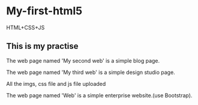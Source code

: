# My-first-html5
HTML+CSS+JS
<h2>This is my practise</h2>
<p>The web page named 'My second web' is a simple blog page.</p>
<p>The web page named 'My third web' is a simple design studio page.</p>
<p>All the imgs, css file and js file uploaded</p>
<P>The web page named 'Web' is a simple enterprise website.(use Bootstrap).</p>
